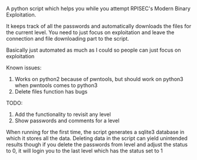 A python script which helps you while you attempt RPISEC's Modern Binary Exploitation.

It keeps track of all the passwords and automatically downloads the files for the current level. You need to just focus on exploitation and leave the connection and file downloading part to the script.
 
Basically just automated as much as I could so people can just focus on exploitation
 
Known issues:
1. Works on python2 because of pwntools, but should work on python3 when pwntools comes to python3
2. Delete files function has bugs

TODO:
1. Add the functionality to revisit any level
2. Show passwords and comments for a level

When running for the first time, the script generates a sqlite3 database in which it stores all the data. Deleting data in the script can yield unintended results though if you delete the passwords from level and adjust the status to 0, it will login you to the last level which has the status set to 1
